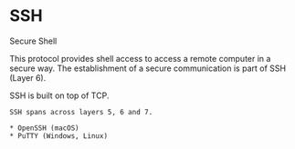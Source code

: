 # SSH

Secure Shell

This protocol provides shell access to access a remote computer in a secure way. The establishment of a secure communication is part of SSH (Layer 6).

SSH is built on top of TCP.

~~~admonish hint title="SSH across multiple OSI layers"
SSH spans across layers 5, 6 and 7.
~~~

~~~admonish info title="SSH implementations"
* OpenSSH (macOS)
* PuTTY (Windows, Linux)
~~~
